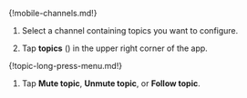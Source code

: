 {!mobile-channels.md!}

1. Select a channel containing topics you want to configure.

1. Tap **topics** (<i class="zulip-icon zulip-icon-topic-list mobile-help"></i>)
   in the upper right corner of the app.

{!topic-long-press-menu.md!}

1. Tap **Mute topic**, **Unmute topic**, or **Follow topic**.
